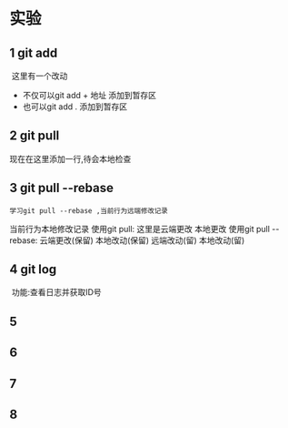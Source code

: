 # 实验
## 1 git add

​	这里有一个改动

* 不仅可以git add + 地址 添加到暂存区
* 也可以git add . 添加到暂存区

## 2 git pull
  现在在这里添加一行,待会本地检查
## 3 git pull --rebase
    学习git pull --rebase ,当前行为远端修改记录
当前行为本地修改记录
使用git pull:
这里是云端更改
本地更改
使用git pull --rebase:
云端更改(保留)
本地改动(保留)
远端改动(留)
本地改动(留)
## 4 git log

​	功能:查看日志并获取ID号

## 5

## 6

## 7

## 8
